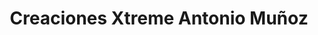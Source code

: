 ---
title: "Creaciones Xtreme Antonio Muñoz"
url: /santa-eulalia-del-campo/creaciones-xtreme-antonio-munoz/
shop: Computer
---